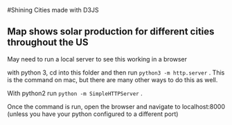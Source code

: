 #Shining Cities made with D3JS

## Map shows solar production for different cities throughout the US

May need to run a local server to see this working in a browser

with python 3, cd into this folder and then run `python3 -m http.server` . This is the command on mac, but there are many other ways to do this as well.

With python2 run `python -m SimpleHTTPServer` .

Once the command is run, open the browser and navigate to localhost:8000 (unless you have your python configured to a different port)

